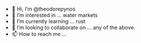 - 👋 Hi, I’m @theodorepynos
- 👀 I’m interested in ... water markets
- 🌱 I’m currently learning ... rust
- 💞️ I’m looking to collaborate on ... any of the above.
- 📫 How to reach me ... 

<!---
theodorepynos/theodorepynos is a ✨ special ✨ repository because its `README.md` (this file) appears on your GitHub profile.
You can click the Preview link to take a look at your changes.
--->

